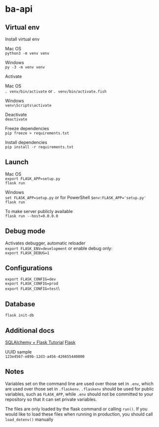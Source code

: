 # ba-api

## Virtual env

Install virtual env

Mac OS\
`python3 -m venv venv`

Windows\
`py -3 -m venv venv`

Activate

Mac OS\
`. venv/bin/activate` or `. venv/bin/activate.fish`

Windows\
`venv\Scripts\activate`

Deactivate\
`deactivate`

Freeze dependencies\
`pip freeze > requirements.txt`

Install dependencies\
`pip install -r requirements.txt`

## Launch

Mac OS\
`export FLASK_APP=setup.py`\
`flask run`

Windows\
`set FLASK_APP=setup.py` or for PowerShell `$env:FLASK_APP='setup.py'`\
`flask run`

To make server publicly available\
`flask run --host=0.0.0.0`

## Debug mode

Activates debugger, automatic reloader\
`export FLASK_ENV=development` or enable debug only:\
`export FLASK_DEBUG=1`

## Configurations

`export FLASK_CONFIG=dev`\
`export FLASK_CONFIG=prod`\
`export FLASK_CONFIG=test`\

## Database

`flask init-db`

## Additional docs

[SQLAlchemy + Flask Tutorial](https://docs.graphene-python.org/projects/sqlalchemy/en/latest/tutorial/)
[Flask](https://flask.palletsprojects.com/en/1.1.x/)

UUID sample\
`123e4567-e89b-12d3-a456-426655440000`

## Notes

Variables set on the command line are used over those set in `.env`, which are used over those set in `.flaskenv`.
`.flaskenv` should be used for public variables, such as `FLASK_APP`, while `.env` should not be committed to your repository so that it can set private variables.

The files are only loaded by the flask command or calling `run()`. If you would like to load these files when running in production, you should call `load_dotenv()` manually
